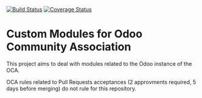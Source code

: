 [![Build Status](https://travis-ci.org/OCA/oca-custom.svg?branch=12.0)](https://travis-ci.org/OCA/oca-custom)
[![Coverage Status](https://coveralls.io/repos/github/OCA/oca-custom/badge.svg?branch=12.0)](https://coveralls.io/github/OCA/oca-custom?branch=12.0)

Custom Modules for Odoo Community Association
=============================================

This project aims to deal with modules related to the Odoo instance of the OCA.

OCA rules related to Pull Requests acceptances (2 approvments required, 5 days before merging) do not rule for this repository.
